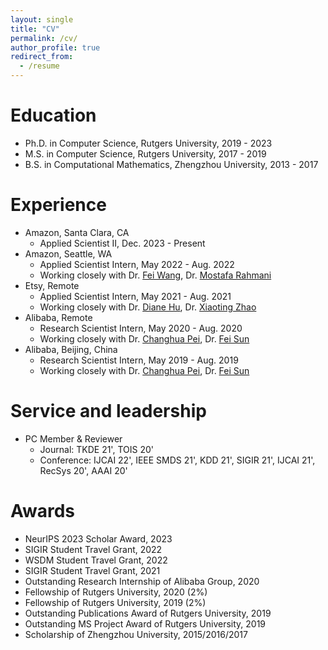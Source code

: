 ```yaml
---
layout: single
title: "CV"
permalink: /cv/
author_profile: true
redirect_from:
  - /resume
---
```


<!-- {% include base_path %} -->

Education
======
* Ph.D. in Computer Science, Rutgers University, 2019 - 2023
* M.S. in Computer Science, Rutgers University, 2017 - 2019
* B.S. in Computational Mathematics, Zhengzhou University, 2013 - 2017

Experience
======
* Amazon, Santa Clara, CA
  * Applied Scientist II,  Dec. 2023 - Present
* Amazon, Seattle, WA
  * Applied Scientist Intern,  May 2022 - Aug. 2022
  * Working closely with Dr. [Fei Wang](https://scholar.google.com/citations?user=kTt-XfEAAAAJ&hl=en&oi=ao), Dr. [Mostafa Rahmani](https://scholar.google.com/citations?user=Sdn8qIYAAAAJ&hl=en)
* Etsy, Remote
  * Applied Scientist Intern,  May 2021 - Aug. 2021
  * Working closely with Dr. [Diane Hu](https://scholar.google.com/citations?user=uPOQr0wAAAAJ&hl=en), Dr. [Xiaoting Zhao](https://www.researchgate.net/profile/Xiaoting-Zhao-3/research)
* Alibaba, Remote
  * Research Scientist Intern,  May 2020 - Aug. 2020
  * Working closely with Dr. [Changhua Pei](https://scholar.google.com/citations?hl=en&user=ZF-c4kYAAAAJ), Dr. [Fei Sun](https://scholar.google.com/citations?hl=en&user=OlRxBhcAAAAJ)
* Alibaba, Beijing, China
  * Research Scientist Intern,  May 2019 - Aug. 2019
  * Working closely with Dr. [Changhua Pei](https://scholar.google.com/citations?hl=en&user=ZF-c4kYAAAAJ), Dr. [Fei Sun](https://scholar.google.com/citations?hl=en&user=OlRxBhcAAAAJ)

  
<!-- Skills
======
* Skill 1
* Skill 2
  * Sub-skill 2.1
  * Sub-skill 2.2
  * Sub-skill 2.3
* Skill 3

Publications
======
  <ul>{% for post in site.publications %}
    {% include archive-single-cv.html %}
  {% endfor %}</ul>
  
Talks
======
  <ul>{% for post in site.talks %}
    {% include archive-single-talk-cv.html %}
  {% endfor %}</ul>
  
Teaching
======
  <ul>{% for post in site.teaching %}
    {% include archive-single-cv.html %}
  {% endfor %}</ul> -->
  
Service and leadership
======
* PC Member & Reviewer
  * Journal: TKDE 21', TOIS 20'
  * Conference: IJCAI 22', IEEE SMDS 21', KDD 21', SIGIR 21', IJCAI 21', RecSys 20', AAAI 20'


Awards
======
* NeurIPS 2023 Scholar Award, 2023
* SIGIR Student Travel Grant, 2022
* WSDM Student Travel Grant, 2022
* SIGIR Student Travel Grant, 2021
* Outstanding Research Internship of Alibaba Group, 2020
* Fellowship of Rutgers University, 2020 (2%)
* Fellowship of Rutgers University, 2019 (2%)
* Outstanding Publications Award of Rutgers University, 2019
* Outstanding MS Project Award of Rutgers University, 2019
* Scholarship of Zhengzhou University, 2015/2016/2017
